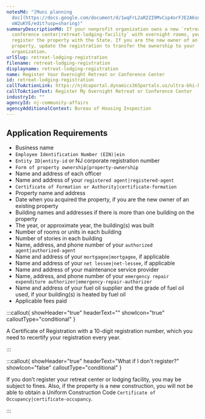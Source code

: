 ```yaml
---
notesMd: "[Muni planning
  doc](https://docs.google.com/document/d/1wqFrL2aR2ZI9MvCsp4orFJE2A6sn_oa5YOFQ\
  oW2uKYE/edit?usp=sharing)"
summaryDescriptionMd: If your nonprofit organization owns a new `retreat or
  conference center|retreat-lodging-facility` with overnight rooms, you must
  register the property with the State. If you are the new owner of an existing
  property, update the registration to transfer the ownership to your
  organization.
urlSlug: retreat-lodging-registration
filename: retreat-lodging-registration
displayname: retreat-lodging-registration
name: Register Your Overnight Retreat or Conference Center
id: retreat-lodging-registration
callToActionLink: https://njdcaportal.dynamics365portals.us/ultra-bhi-home/
callToActionText: Register My Overnight Retreat or Conference Center
industryId: ""
agencyId: nj-community-affairs
agencyAdditionalContext: Bureau of Housing Inspection
---
```


## Application Requirements

- Business name
- `Employee Identification Number (EIN)|ein`
- `Entity ID|entity-id` or NJ corporate registration number
- `Form of property ownership|property-ownership`
- Name and address of each officer
- Name and address of your `registered agent|registered-agent`
- `Certificate of Formation or Authority|certificate-formation`
- Property name and address
- Date when you acquired the property, if you are the new owner of an existing property
- Building names and addresses if there is more than one building on the property
- The year, or approximate year, the building(s) was built
- Number of rooms or units in each building
- Number of stories in each building
- Name, address, and phone number of your `authorized agent|authorized-agent`
- Name and address of your `mortgagee|mortgagee`, if applicable
- Name and address of your `net lessee|net-lessee`, if applicable
- Name and address of your maintenance service provider
- Name, address, and phone number of your `emergency repair expenditure authorizer|emergency-repair-authorizer`
- Name and address of your fuel oil supplier and the grade of fuel oil used, if your building(s) is heated by fuel oil
- Applicable fees paid

:::callout{ showHeader="true" headerText="" showIcon="true" calloutType="conditional" }

A Certificate of Registration with a 10-digit registration number, which you need to recertify your registration every year.

:::

:::callout{ showHeader="true" headerText="What if I don't register?" showIcon="false" calloutType="conditional" }

If you don’t register your retreat center or lodging facility, you may be subject to fines. Also, if the property is a new construction, you will not be able to obtain a Uniform Construction Code `Certificate of Occupancy|certificate-occupancy`.

:::
